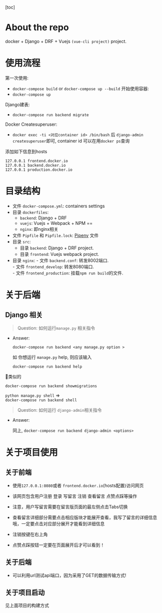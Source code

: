 [toc]

# About the repo
 docker + Django + DRF + Vuejs `(vue-cli project)` project.


# 使用流程
第一次使用:
  - `docker-compose build` or `docker-compose up --build`
开始使用容器:
  - `docker-compose up`

Django建表:
  - `docker-compose run backend migrate`

Docker Createsuperuser:
  - `docker exec -ti <对应container id> /bin/bash` 后 `django-admin createsuperuser`即可, container id 可以在用`docker ps`查询

添加如下信息到hosts
```
127.0.0.1 frontend.docker.io
127.0.0.1 backend.docker.io
127.0.0.1 production.docker.io
```


# 目录结构

  - 文件 `docker-compose.yml`: containers settings
  - 目录 `dockerfiles`: 
    -  `backend`: Django + DRF
    -  `vuejs`: Vuejs + Webpack + NPM ==
    -  `nginx`: 即nginx相关
  - 文件 `Pipfile` 和 `Pipfile.lock`: [Pipenv](https://pipenv.readthedocs.io/en/latest/) 文件
  - 目录 `src`:
    - 目录 `backend`: Django + DRF project.
    - 目录 `frontend`: Vuejs webpack project.   
   - 目录 `nginx`:
    - 文件 `backend.conf`: 转发8002端口.  
    - 文件 `frontend_develop`: 转发8080端口.  
    - 文件 `frontend_production`: 挂载`npm run build`的文件.  

# 关于后端


## Django 相关

  > Question:  如何运行`manage.py` 相关指令
  - Answer: 

    `docker-compose run backend <any manage.py option >`

    如 你想运行 `manage.py` help, 则应该输入

    `docker-compose run backend help`

   类似的

  `docker-compose run backend showmigrations`

   `python manage.py shell` =>  
    `docker-compose run backend shell`

  > Question: 如何运行 `django-admin`相关指令 
  - Answer: 

    同上, `docker-compose run backend django-admin <options>`
	
	
# 关于项目使用

## 关于前端

- 使用`127.0.0.1:8080`或者 `frontend.docker.io`(hosts配置)访问网页

- 该网页包含用户注册 登录 写留言 注销 查看留言 点赞点踩等操作

- 注意，用户写留言需要在留言版页面的最左侧点击Tabs切换 

- 查看留言详细部分需要点击相应版块才能展开查看，我写了留言的详细信息哦，一定要点击对应部分展开才能看到详细信息

- 注销按键在右上角

- 点赞点踩按钮一定要在页面展开后才可以看到！

## 关于后端

- 可以利用url测试api端口，因为采用了GET的数据传输方式!

## 关于项目启动

见上面项目的构建方式
